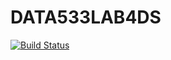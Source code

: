 # DATA533LAB4DS

[![Build Status](https://travis-ci.com/Kyaligonza/DATA533LAB4DS.svg?branch=master)](https://travis-ci.com/Kyaligonza/DATA533LAB4DS)
